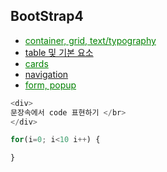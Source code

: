 
## BootStrap4 
- <div markdown="0"><a href="#" class="btn" style="color:green;">container, grid, text/typography</a></div>
- <div markdown="0"><a href="#" class="btn" style="color:primary;">table 및 기본 요소</a></div>
- <div markdown="0"><a href="#" class="btn" style="color:green;">cards</a></div>
- <div markdown="0"><a href="#" class="btn" style="color:primary;">navigation</a></div>
- <div markdown="0"><a href="#" class="btn" style="color:green;">form, popup</a></div>


~~~ javascript
<div>
문장속에서 code 표현하기 </br>
</div>

for(i=0; i<10 i++) {

}
~~~